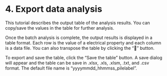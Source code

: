 # 4. Export data analysis

This tutorial describes the output table of the analysis results. You can copy/save the values in the table for further analysis.

Once the batch analysis is complete, the output results is displayed in a table format. Each row is the value of a electrical property and each column is a data file. You can also transpose the table by clicking the “:repeat:” button.

To export and save the table, click the “Save the table” button. A save dialog will appear and the table can be save in .xlsx, .xls, .xlsm, .txt, and .csv format. The default file name is “yyyymmdd_hhmmss_pilelabel”. 